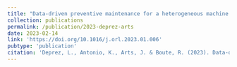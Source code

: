 ```yaml
---
title: "Data-driven preventive maintenance for a heterogeneous machine portfolio"
collection: publications
permalink: /publication/2023-deprez-arts
date: 2023-02-14
link: 'https://doi.org/10.1016/j.orl.2023.01.006'
pubtype: 'publication'
citation: 'Deprez, L., Antonio, K., Arts, J. & Boute, R. (2023). Data-driven preventive maintenance for a heterogeneous machine portfolio. <em>Operations Research Letters.</em>. [DSOpsMa]'
---
```

